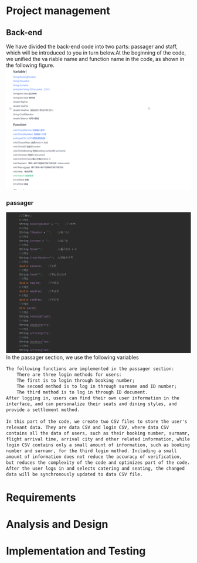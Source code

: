 # Project management
## Back-end
We have divided the back-end code into two parts: passager and staff, which will be introduced to you in turn below.At the beginning of the code, we unified the va
riable name and function name in the code, as shown in the following figure.
![img.png](.idea/ReportImg/backendimg.png)
### passager
![img.png](.idea/ReportImg/passengerimg.png)
In the passager section, we use the following variables

    The following functions are implemented in the passager section:
        There are three login methods for users: 
        The first is to login through booking number; 
        The second method is to log in through surname and ID number; 
        The third method is to log in through ID document.
    After logging in, users can find their own user information in the interface, and can personalize their seats and dining styles, and provide a settlement method.
    
    In this part of the code, we create two CSV files to store the user's relevant data. They are data CSV and login CSV, where data CSV contains all the data of users, such as their booking number, surnamr, flight arrival time, arrival city and other related information, while login CSV contains only a small amount of information, such as booking number and surnamr, for the third login method. Including a small amount of information does not reduce the accuracy of verification, but reduces the complexity of the code and optimizes part of the code.
    After the user logs in and selects catering and seating, the changed data will be synchronously updated to data CSV file.
# Requirements

# Analysis and Design

# Implementation and Testing